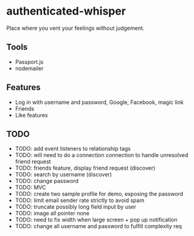 # authenticated-whisper

Place where you vent your feelings without judgement.

## Tools

- Passport.js
- nodemailer

## Features

- Log in with username and password, Google, Facebook, magic link
- Friends
- Like features

## TODO

- TODO: add event listeners to relationship tags
- TODO: will need to do a connection connection to handle unresolved friend request
- TODO: friends feature, display friend request (discover)
- TODO: search by username (discover)
- TODO: change password
- TODO: MVC
- TODO: create two sample profile for demo, exposing the password
- TODO: limit email sender rate strictly to avoid spam
- TODO: truncate possibly long field input by user
- TODO: image all pointer none
- TODO: need to fix width when large screen + pop up notification
- TODO: change all username and password to fulfill complexity req
